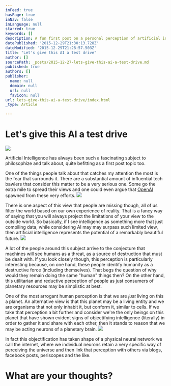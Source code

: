 ```yaml
---
inFeed: true
hasPage: true
inNav: false
inLanguage: null
starred: true
keywords: []
description: A fun first post on a personal perception of artificial intelligence.
datePublished: '2015-12-29T21:30:13.728Z'
dateModified: '2015-12-29T21:28:57.503Z'
title: "Let's give this AI a test drive"
author: []
sourcePath: _posts/2015-12-27-lets-give-this-ai-a-test-drive.md
published: true
authors: []
publisher:
  name: null
  domain: null
  url: null
  favicon: null
url: lets-give-this-ai-a-test-drive/index.html
_type: Article

---
```

# Let's give this AI a test drive
![](https://the-grid-user-content.s3-us-west-2.amazonaws.com/b399c4a9-2a8c-4284-862c-6335b452eb7f.jpg)

Artificial Intelligence has always been such a fascinating subject to philosophize and talk about, quite befitting as a first post topic too.

One of the things people talk about that catches my attention the most is the fear that surrounds it. There are a substantial amount of influential tech bawlers that consider this matter to be a very serious one. Some go the extra mile to spread their views and one could even argue that [OpenAI][0] spawned from these very efforts.
![](https://the-grid-user-content.s3-us-west-2.amazonaws.com/541e6669-0437-46ed-b4b3-ccbd071a6565.png)

There is one aspect of this view that people are missing though, all of us filter the world based on our own experience of reality. That is a fancy way of saying that you will always project the limitations of your view to the outside world. So basically, if I see intelligence as something more that just compiling data, while considering AI may may surpass such limited view, then artificial intelligence represents the potential of  a remarkably beautiful future.
![](https://the-grid-user-content.s3-us-west-2.amazonaws.com/5162e696-dc8e-44a7-8fa1-db4a301e0369.png)

A lot of the people around this subject arrive to the conjecture that machines will see humans as a threat, as a source of destruction that must  be dealt with. If you look closely though, this perception is particularly interesting because, on one hand, these people identify humanity as a destructive force (including themselves). That begs the question of why would they remain doing the same "human" things then? On the other hand, this utilitarian and reductive perception of people as just consumers of planetary resources may be simplistic at best. 

One of the most arrogant human perception is that we are _just_ living on this a planet. An alternative view is that this planet may be a living entity and we are organisms that not only inhabit it, but conform it, similar to cells. If we take that perception a bit further and consider we're the only beings on this planet that have shown evident signs of objectifying intelligence (literally) in order to gather it and share with each other, then it stands to reason that we may be acting neurons of a planetary brain.
![](https://the-grid-user-content.s3-us-west-2.amazonaws.com/e18ae521-41b6-4097-8e9c-1808effca82b.jpg)

In fact this objectification has taken shape of a physical neural network we call the internet, where we individual neurons retain a very specific way of perceiving the universe and then link that perception with others via blogs, facebook posts, periscopes and the like.

# What are your thoughts?

[0]: https://openai.com/blog/introducing-openai/